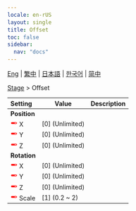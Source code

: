 ```yaml
---
locale: en-rUS
layout: single
title: Offset
toc: false
sidebar:
  nav: "docs"
---
```

[Eng](/dancexr/menu/2025.4/stage/offset) | [繁中](/tw/dancexr/menu/2025.4/stage/offset) | [日本語](/jp/dancexr/menu/2025.4/stage/offset) | [한국어](/kr/dancexr/menu/2025.4/stage/offset) | [简中](/zh/dancexr/menu/2025.4/stage/offset)

[Stage](../menu#Stage) > Offset



| Setting | Value | Description |
| :--- | --- | :--- |
|  <b>Position</b></nobr>|| 
| <img src="/images/icon/ic_slider.png" alt="slider icon"/> X</nobr>| [0] (Unlimited) | 
| <img src="/images/icon/ic_slider.png" alt="slider icon"/> Y</nobr>| [0] (Unlimited) | 
| <img src="/images/icon/ic_slider.png" alt="slider icon"/> Z</nobr>| [0] (Unlimited) | 
|  <b>Rotation</b></nobr>|| 
| <img src="/images/icon/ic_slider.png" alt="slider icon"/> X</nobr>| [0] (Unlimited) | 
| <img src="/images/icon/ic_slider.png" alt="slider icon"/> Y</nobr>| [0] (Unlimited) | 
| <img src="/images/icon/ic_slider.png" alt="slider icon"/> Z</nobr>| [0] (Unlimited) | 
| <img src="/images/icon/ic_slider.png" alt="slider icon"/> Scale</nobr>| [1] (0.2 ~ 2) | 
